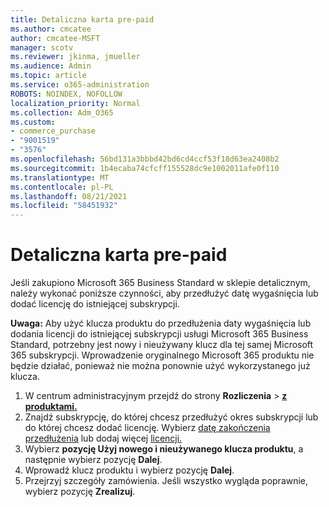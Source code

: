 ```yaml
---
title: Detaliczna karta pre-paid
ms.author: cmcatee
author: cmcatee-MSFT
manager: scotv
ms.reviewer: jkinma, jmueller
ms.audience: Admin
ms.topic: article
ms.service: o365-administration
ROBOTS: NOINDEX, NOFOLLOW
localization_priority: Normal
ms.collection: Adm_O365
ms.custom:
- commerce_purchase
- "9001519"
- "3576"
ms.openlocfilehash: 56bd131a3bbbd42bd6cd4ccf53f18d63ea2408b2
ms.sourcegitcommit: 1b4ecaba74cfcff155528dc9e1002011afe0f110
ms.translationtype: MT
ms.contentlocale: pl-PL
ms.lasthandoff: 08/21/2021
ms.locfileid: "58451932"
---
```

# <a name="retail-prepaid-card"></a>Detaliczna karta pre-paid

Jeśli zakupiono Microsoft 365 Business Standard w sklepie detalicznym, należy wykonać poniższe czynności, aby przedłużyć datę wygaśnięcia lub dodać licencję do istniejącej subskrypcji.

**Uwaga:** Aby użyć klucza produktu do przedłużenia daty wygaśnięcia lub dodania licencji do istniejącej subskrypcji usługi Microsoft 365 Business Standard, potrzebny jest nowy i nieużywany klucz dla tej samej Microsoft 365 subskrypcji. Wprowadzenie oryginalnego Microsoft 365 produktu nie będzie działać, ponieważ nie można ponownie użyć wykorzystanego już klucza.

1. W centrum administracyjnym przejdź do strony **Rozliczenia**  >  **[z produktami.](https://go.microsoft.com/fwlink/p/?linkid=842054)**
2. Znajdź subskrypcję, do której chcesz przedłużyć okres subskrypcji lub do której chcesz dodać licencję. Wybierz [datę zakończenia przedłużenia](https://go.microsoft.com/fwlink/p/?linkid=842054) lub dodaj więcej [licencji.](https://go.microsoft.com/fwlink/p/?linkid=842054)
3. Wybierz **pozycję Użyj nowego i nieużywanego klucza produktu**, a następnie wybierz pozycję **Dalej**.
4. Wprowadź klucz produktu i wybierz pozycję **Dalej**.
5. Przejrzyj szczegóły zamówienia. Jeśli wszystko wygląda poprawnie, wybierz pozycję **Zrealizuj**.